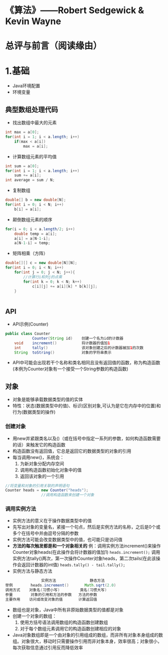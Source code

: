 # 《算法》——Robert Sedgewick & Kevin Wayne
# 总评与前言（阅读缘由）

# 1.基础
* Java环境配置
* 环境变量

## 典型数组处理代码
* 找出数组中最大的元素
```Java
int max = a[0];
for(int i = 1; i < a.length; i++)
    if(max < a[i])
        max = a[i];
```
* 计算数组元素的平均值
```Java
int sum = a[0];
for(int i = 1; i < a.length; i++)
    sum += a[i];
int average = sum / N;
```
* 复制数组
```Java
double[] b = new double[N];
for(int i = 0; i < N; i++)
    b[i] = a[i];
```
* 颠倒数组元素的顺序
```Java
for(i = 0; i < a.length/2; i++)
    double temp = a[i];
    a[i] = a[N-1-i];
    a[N-1-i] = temp;
```
* 矩阵相乘（方阵）
```Java
double[][] c = new double[N][N];
for(int i = 0; i < N; i++)
    for(int j = 0; j < N; j++){
        //计算行i和列j的点乘
        for(int k = 0; k < N; k++)
            c[i][j] += a[i][k] * b[k][j];
    }
        
```
## API
* API示例(Counter)
``` Java
public class Counter
            Counter(String id)    创建一个名为id的计数器
    void    increment()           将计数器的值加1
    int     tally()               该对象创建之后的计数器被加1的次数
    String  toString()            对象的字符串表示
```

* API中可能会出现若干个名称和类名相同且没有返回值的函数，称为构造函数(本例为Counter对象有一个接受一个String参数的构造函数)

## 对象
* 对象是能够承载数据类型的值的实体
* 特性：状态(数据类型中的值)、标识(区别对象,可认为是它在内存中的位置)和行为(数据类型的操作)
### 创建对象
* 用new并紧跟类名以及()（或在括号中指定一系列的参数，如何构造函数需要的话）来触发它的构造函数
* 构造函数没有返回值，它总是返回它的数据类型的对象的引用
* 每当调用new()，系统会：
  1. 为新对象分配内存空间
  2. 调用构造函数初始化对象中的值
  3. 返回该对象的一个引用
``` Java
//将变量和对象的引用关联的声明语句
Counter heads = new Counter("heads");
                //调用构造函数来创建一个对象
```

### 调用实例方法
* 实例方法的意义在于操作数据类型中的值
* 先写出对象的变量名，紧接一个句点，然后是实例方法的名称，之后是0个或多个在括号中并由逗号分隔的参数
* 实例方法可能会改变数据类型中的值，也可能只是访问值
* **方法的每次触发都是和一个对象相关的**
 例：调用实例方法increment()来操作Counter对象heads(在此操作会将计数器的值加1)
 `heads.increment();`
 调用实例方法tally()两次，第一次操作Counter对象heads，第二次tails(在此该操作会返回计数器的int值)
 `heads.tally() - tail.tally();`
* 实例方法与静态方法
``` Java
                实例方法               静态方法
举例        heads.increment()       Math.sqrt(2.0)
调用方式    对象名(习惯小写)         类名(习惯大写)  
参量        对象的引用和方法的参数   方法的参数
主要作用    访问或改变对象的值       计算返回值
```


* 数组也是对象，Java中所有非原始数据类型的值都是对象
* 创建一个对象的数组：
  1. 使用方括号语法调用数组的构造函数创建数组
  2. 对于每个数组元素调用它的构造函数创建相应的对象
* Java对象数组即是一个由对象的引用组成的数组，而非所有对象本身组成的数组。对象很大，移动时只需要操作引用而非对象本身，效率很高；对象很小，每次获取信息通过引用反而降低效率
